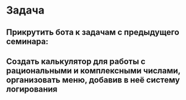 # Задача 
## Прикрутить бота к задачам с предыдущего семинара:
## Создать калькулятор для работы с рациональными и комплексными числами, организовать меню, добавив в неё систему логирования